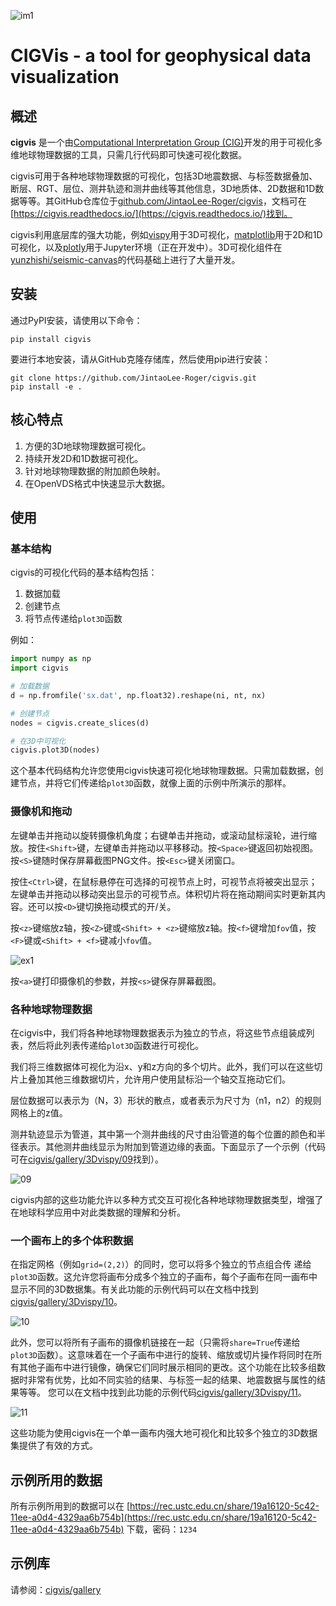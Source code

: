 ![im1](https://raw.githubusercontent.com/JintaoLee-Roger/images/main/cigvis/more_demos/070.png)

# CIGVis - a tool for geophysical data visualization

## 概述

**cigvis** 是一个由[Computational Interpretation Group (CIG)](https://cig.ustc.edu.cn/main.htm)开发的用于可视化多维地球物理数据的工具，只需几行代码即可快速可视化数据。

cigvis可用于各种地球物理数据的可视化，包括3D地震数据、与标签数据叠加、断层、RGT、层位、测井轨迹和测井曲线等其他信息，3D地质体、2D数据和1D数据等等。其GitHub仓库位于[github.com/JintaoLee-Roger/cigvis](https://github.com/JintaoLee-Roger/cigvis)，文档可在[https://cigvis.readthedocs.io/](https://cigvis.readthedocs.io/)找到。

cigvis利用底层库的强大功能，例如[vispy](https://github.com/vispy/vispy)用于3D可视化，[matplotlib](https://matplotlib.org/)用于2D和1D可视化，以及[plotly](https://plotly.com/)用于Jupyter环境（正在开发中）。3D可视化组件在[yunzhishi/seismic-canvas](https://github.com/yunzhishi/seismic-canvas)的代码基础上进行了大量开发。

## 安装

通过PyPI安装，请使用以下命令：
```shell
pip install cigvis
```

要进行本地安装，请从GitHub克隆存储库，然后使用pip进行安装：
```shell
git clone https://github.com/JintaoLee-Roger/cigvis.git
pip install -e .
```

## 核心特点

1. 方便的3D地球物理数据可视化。
2. 持续开发2D和1D数据可视化。
3. 针对地球物理数据的附加颜色映射。
4. 在OpenVDS格式中快速显示大数据。

## 使用

### 基本结构

cigvis的可视化代码的基本结构包括：
1. 数据加载
2. 创建节点
3. 将节点传递给`plot3D`函数

例如：
```python
import numpy as np
import cigvis

# 加载数据
d = np.fromfile('sx.dat', np.float32).reshape(ni, nt, nx)

# 创建节点
nodes = cigvis.create_slices(d)

# 在3D中可视化
cigvis.plot3D(nodes)
```

这个基本代码结构允许您使用cigvis快速可视化地球物理数据。只需加载数据，创建节点，并将它们传递给`plot3D`函数，就像上面的示例中所演示的那样。

### 摄像机和拖动

左键单击并拖动以旋转摄像机角度；右键单击并拖动，或滚动鼠标滚轮，进行缩放。按住`<Shift>`键，左键单击并拖动以平移移动。按`<Space>`键返回初始视图。按`<S>`键随时保存屏幕截图PNG文件。按`<Esc>`键关闭窗口。

按住`<Ctrl>`键，在鼠标悬停在可选择的可视节点上时，可视节点将被突出显示；左键单击并拖动以移动突出显示的可视节点。体积切片将在拖动期间实时更新其内容。还可以按`<D>`键切换拖动模式的开/关。

按`<z>`键缩放z轴，按`<Z>`键或`<Shift> + <z>`键缩放z轴。按`<f>`键增加`fov`值，按`<F>`键或`<Shift> + <f>`键减小`fov`值。

![ex1](https://raw.githubusercontent.com/JintaoLee-Roger/images/main/cigvis/ex.gif)

按`<a>`键打印摄像机的参数，并按`<s>`键保存屏幕截图。

### 各种地球物理数据

在cigvis中，我们将各种地球物理数据表示为独立的节点，将这些节点组装成列表，然后将此列表传递给`plot3D`函数进行可视化。

我们将三维数据体可视化为沿x、y和z方向的多个切片。此外，我们可以在这些切片上叠加其他三维数据切片，允许用户使用鼠标沿一个轴交互拖动它们。

层位数据可以表示为（N，3）形状的散点，或者表示为尺寸为（n1，n2）的规则网格上的z值。

测井轨迹显示为管道，其中第一个测井曲线的尺寸由沿管道的每个位置的颜色和半径表示。其他测井曲线显示为附加到管道边缘的表面。下面显示了一个示例（代码可在[cigvis/gallery/3Dvispy/09](https://cigvis.readthedocs.io/en/latest/gallery/3Dvispy/09-slice_surf_body_logs.html#sphx-glr-gallery-3dvispy-09-slice-surf-body-logs-py)找到）。

![09](https://raw.githubusercontent.com/JintaoLee-Roger/images/main/cigvis/3Dvispy/09.png)

cigvis内部的这些功能允许以多种方式交互可视化各种地球物理数据类型，增强了在地球科学应用中对此类数据的理解和分析。

### 一个画布上的多个体积数据

在指定网格（例如`grid=(2,2)`）的同时，您可以将多个独立的节点组合传
递给`plot3D`函数。这允许您将画布分成多个独立的子画布，每个子画布在同一画布中显示不同的3D数据集。有关此功能的示例代码可以在文档中找到[cigvis/gallery/3Dvispy/10](https://cigvis.readthedocs.io/en/latest/gallery/3Dvispy/10-multi_canvas.html#sphx-glr-gallery-3dvispy-10-multi-canvas-py)。

![10](https://raw.githubusercontent.com/JintaoLee-Roger/images/main/cigvis/3Dvispy/10.gif)

此外，您可以将所有子画布的摄像机链接在一起（只需将`share=True`传递给`plot3D`函数）。这意味着在一个子画布中进行的旋转、缩放或切片操作将同时在所有其他子画布中进行镜像，确保它们同时展示相同的更改。这个功能在比较多组数据时非常有优势，比如不同实验的结果、与标签一起的结果、地震数据与属性的结果等等。
您可以在文档中找到此功能的示例代码[cigvis/gallery/3Dvispy/11](https://cigvis.readthedocs.io/en/latest/gallery/3Dvispy/11-share_cameras.html#sphx-glr-gallery-3dvispy-11-share-cameras-py)。

![11](https://raw.githubusercontent.com/JintaoLee-Roger/images/main/cigvis/3Dvispy/11.gif)

这些功能为使用cigvis在一个单一画布内强大地可视化和比较多个独立的3D数据集提供了有效的方式。


## 示例所用的数据

所有示例所用到的数据可以在 [https://rec.ustc.edu.cn/share/19a16120-5c42-11ee-a0d4-4329aa6b754b](https://rec.ustc.edu.cn/share/19a16120-5c42-11ee-a0d4-4329aa6b754b) 下载，密码：`1234`

## 示例库

请参阅：[cigvis/gallery](https://cigvis.readthedocs.io/en/latest/gallery/index.html)
